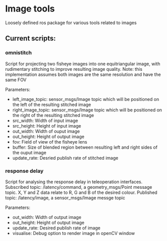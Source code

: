 # Image tools

Loosely defined ros package for various tools related to images

## Current scripts:

### omnistitch

Script for projecting two fisheye images into one equitriangular image, with rudimentary stitching to improve resulting image quality.
Note: this implementation assumes both images are the same resolution and have the same FOV

Parameters:

* left\_image\_topic: sensor\_msgs/Image topic which will be positioned on the left of the resulting stitched image
* right\_image\_topic: sensor\_msgs/Image topic which will be positioned on the right of the resulting stitched image
* src\_width: Width of input image
* src\_height: Height of input image
* out\_width: Width of ouput image
* out\_height: Height of output image
* fov: Field of view of the fisheye lens
* buffer: Size of blended region between resulting left and right sides of the ouput image
* update\_rate: Desried publish rate of stitched image

### response delay

Script for analysing the response delay in teleoperation interfaces. 
Subscribed topic: /latency/command, a geometry\_msgs/Point message topic. X, Y and Z data relate to R, G and B of the desired colour.
Published topic: /latency/image, a sensor\_msgs/Image messge topic

Parameters:

* out\_width: Width of output image
* out\_height: Height of output image
* update\_rate: Desired publish rate of image
* visualise: Debug option to render image in openCV window
